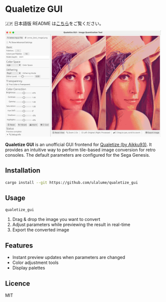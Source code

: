 # Qualetize GUI

🇯🇵 日本語版 README は[こちら](./README.ja.md)をご覧ください。

![Screenshot](https://raw.githubusercontent.com/ulalume/qualetize_gui/main/assets/screenshot.png)

**Qualetize GUI** is an unofficial GUI frontend for [Qualetize (by Aikku93)](https://github.com/Aikku93/qualetize/).
It provides an intuitive way to perform tile-based image conversion for retro consoles.
The default parameters are configured for the Sega Genesis.

## Installation

```sh
cargo install --git https://github.com/ulalume/qualetize_gui
```

## Usage

```sh
qualetize_gui
```

1. Drag & drop the image you want to convert
2. Adjust parameters while previewing the result in real-time
3. Export the converted image

## Features

- Instant preview updates when parameters are changed
- Color adjustment tools
- Display palettes

## Licence

MIT

